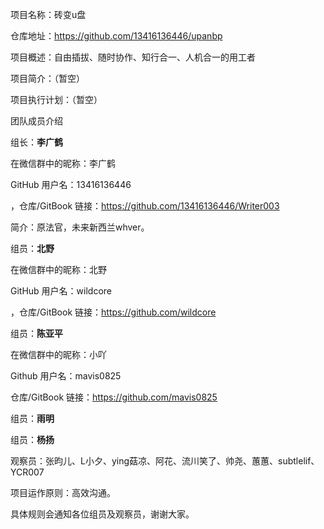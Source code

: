 
项目名称：砖变u盘

仓库地址：https://github.com/13416136446/upanbp

项目概述：自由插拔、随时协作、知行合一、人机合一的用工者

项目简介：（暂空）

项目执行计划：（暂空）

团队成员介绍

组长：**李广鹤** 

在微信群中的昵称：李广鹤

GitHub 用户名：13416136446

，仓库/GitBook 链接：https://github.com/13416136446/Writer003

简介：原法官，未来新西兰whver。


组员：**北野**

在微信群中的昵称：北野

GitHub 用户名：wildcore

，仓库/GitBook 链接：https://github.com/wildcore

组员：**陈亚平**

在微信群中的昵称：小吖

Github 用户名：mavis0825

仓库/GitBook 链接：https://github.com/mavis0825

组员：**雨明**

组员：**杨扬**

观察员：张昀儿、L小夕、ying菇凉、阿花、流川笑了、帅尧、蕙蕙、subtlelif、YCR007

项目运作原则：高效沟通。

具体规则会通知各位组员及观察员，谢谢大家。



